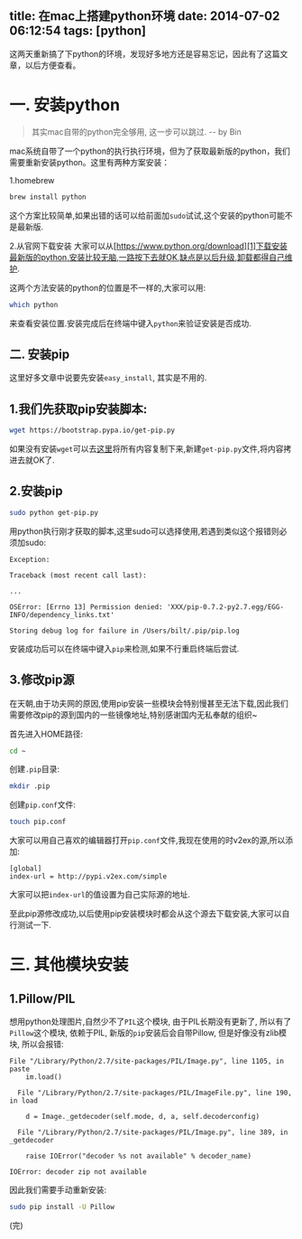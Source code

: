 title: 在mac上搭建python环境
date: 2014-07-02 06:12:54
tags: [python]
---

这两天重新搞了下python的环境，发现好多地方还是容易忘记，因此有了这篇文章，以后方便查看。

<!--more-->

# 一. 安装python

> 其实mac自带的python完全够用, 这一步可以跳过. -- by Bin

mac系统自带了一个python的执行执行环境，但为了获取最新版的python，我们需要重新安装python。这里有两种方案安装：

1.homebrew

```Bash
brew install python
```
这个方案比较简单,如果出错的话可以给前面加`sudo`试试,这个安装的python可能不是最新版.

2.从官网下载安装
大家可以从[https://www.python.org/download][1]下载安装最新版的python,安装比较无脑,一路按下去就OK,缺点是以后升级,卸载都得自己维护.

这两个方法安装的python的位置是不一样的,大家可以用:

```Bash
which python
```

来查看安装位置.安装完成后在终端中键入`python`来验证安装是否成功.


## 二. 安装pip
这里好多文章中说要先安装`easy_install`, 其实是不用的.

## 1.我们先获取pip安装脚本:

```Bash
wget https://bootstrap.pypa.io/get-pip.py
```
如果没有安装`wget`可以去[这里][2]将所有内容复制下来,新建`get-pip.py`文件,将内容拷进去就OK了.


## 2.安装pip

```Bash
sudo python get-pip.py
```
用python执行刚才获取的脚本,这里sudo可以选择使用,若遇到类似这个报错则必须加sudo:
```
Exception:

Traceback (most recent call last):

...

OSError: [Errno 13] Permission denied: 'XXX/pip-0.7.2-py2.7.egg/EGG-INFO/dependency_links.txt'

Storing debug log for failure in /Users/bilt/.pip/pip.log
```
安装成功后可以在终端中键入`pip`来检测,如果不行重启终端后尝试.


## 3.修改pip源

在天朝,由于功夫网的原因,使用pip安装一些模块会特别慢甚至无法下载,因此我们需要修改pip的源到国内的一些镜像地址,特别感谢国内无私奉献的组织~

首先进入HOME路径:

```Bash
cd ~
```
创建`.pip`目录:

```Bash
mkdir .pip
```
创建`pip.conf`文件:
```Bash
touch pip.conf
```
大家可以用自己喜欢的编辑器打开`pip.conf`文件,我现在使用的时v2ex的源,所以添加:
```
[global]
index-url = http://pypi.v2ex.com/simple
```
大家可以把`index-url`的值设置为自己实际源的地址.

至此pip源修改成功,以后使用pip安装模块时都会从这个源去下载安装,大家可以自行测试一下.



# 三. 其他模块安装

## 1.Pillow/PIL

想用python处理图片,自然少不了`PIL`这个模块, 由于PIL长期没有更新了, 所以有了`Pillow`这个模块, 依赖于PIL, 新版的`pip`安装后会自带Pillow, 但是好像没有zlib模块, 所以会报错:

```
File "/Library/Python/2.7/site-packages/PIL/Image.py", line 1105, in paste
    im.load()

  File "/Library/Python/2.7/site-packages/PIL/ImageFile.py", line 190, in load

    d = Image._getdecoder(self.mode, d, a, self.decoderconfig)

  File "/Library/Python/2.7/site-packages/PIL/Image.py", line 389, in _getdecoder

    raise IOError("decoder %s not available" % decoder_name)

IOError: decoder zip not available
```

因此我们需要手动重新安装:
```Bash
sudo pip install -U Pillow
```



(完)




[1]:https://www.python.org/download
[2]:https://bootstrap.pypa.io/get-pip.py
















